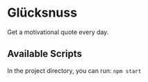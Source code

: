 # Glücksnuss

Get a motivational quote every day.

## Available Scripts

In the project directory, you can run:
`npm start`
